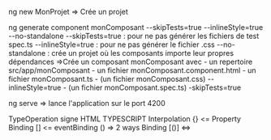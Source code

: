 ng new MonProjet
    => Crée un projet

ng generate component monComposant --skipTests=true  --inlineStyle=true --no-standalone
    --skipTests=true : pour ne pas générer les fichiers de test spec.ts
    --inlineStyle=true : pour ne pas générer le fichier .css
    --no-standalone : crée un projet où les composants importe leur propres dépendances
    =>Crée un composant monComposant avec 
        - un repertoire src/app/monComposant
        - un fichier monComposant.component.html
        - un fichier monComposant.ts
        - (un fichier monComposant.css) --inlineStyle=true
        - (un fichier monComposant.spec.ts) -skipTests=true 

ng serve => lance l'application sur le port 4200

TypeOperation           signe           HTML               TYPESCRIPT
  Interpolation         {}                          <=
  Property Binding      []                          <=
  eventBinding          ()                          =>
  2 ways Binding        [()]                        <=>
